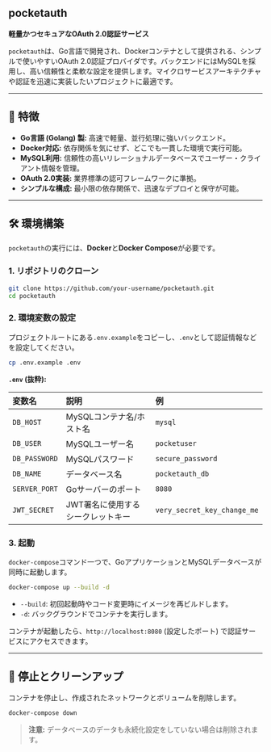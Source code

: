 ## pocketauth

**軽量かつセキュアなOAuth 2.0認証サービス**

`pocketauth`は、Go言語で開発され、Dockerコンテナとして提供される、シンプルで使いやすいOAuth 2.0認証プロバイダです。バックエンドにはMySQLを採用し、高い信頼性と柔軟な設定を提供します。マイクロサービスアーキテクチャや認証を迅速に実装したいプロジェクトに最適です。

-----

## 🚀 特徴

  * **Go言語 (Golang) 製:** 高速で軽量、並行処理に強いバックエンド。
  * **Docker対応:** 依存関係を気にせず、どこでも一貫した環境で実行可能。
  * **MySQL利用:** 信頼性の高いリレーショナルデータベースでユーザー・クライアント情報を管理。
  * **OAuth 2.0実装:** 業界標準の認可フレームワークに準拠。
  * **シンプルな構成:** 最小限の依存関係で、迅速なデプロイと保守が可能。

-----

## 🛠️ 環境構築

`pocketauth`の実行には、**Docker**と**Docker Compose**が必要です。

### 1\. リポジトリのクローン

```bash
git clone https://github.com/your-username/pocketauth.git
cd pocketauth
```

### 2\. 環境変数の設定

プロジェクトルートにある`.env.example`をコピーし、`.env`として認証情報などを設定してください。

```bash
cp .env.example .env
```

**`.env` (抜粋):**

| 変数名 | 説明 | 例 |
| :--- | :--- | :--- |
| `DB_HOST` | MySQLコンテナ名/ホスト名 | `mysql` |
| `DB_USER` | MySQLユーザー名 | `pocketuser` |
| `DB_PASSWORD` | MySQLパスワード | `secure_password` |
| `DB_NAME` | データベース名 | `pocketauth_db` |
| `SERVER_PORT` | Goサーバーのポート | `8080` |
| `JWT_SECRET` | JWT署名に使用するシークレットキー | `very_secret_key_change_me` |

### 3\. 起動

`docker-compose`コマンド一つで、GoアプリケーションとMySQLデータベースが同時に起動します。

```bash
docker-compose up --build -d
```

  * `--build`: 初回起動時やコード変更時にイメージを再ビルドします。
  * `-d`: バックグラウンドでコンテナを実行します。

コンテナが起動したら、`http://localhost:8080` (設定したポート) で認証サービスにアクセスできます。

-----

## 🛑 停止とクリーンアップ

コンテナを停止し、作成されたネットワークとボリュームを削除します。

```bash
docker-compose down
```

> **注意:** データベースのデータも永続化設定をしていない場合は削除されます。
